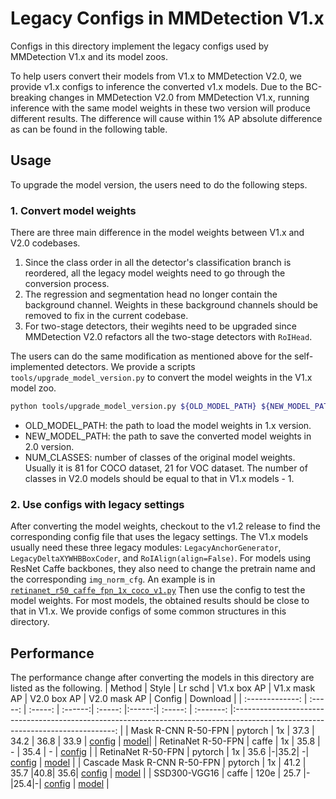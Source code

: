 # Legacy Configs in MMDetection V1.x

Configs in this directory implement the legacy configs used by MMDetection V1.x and its model zoos.

To help users convert their models from V1.x to MMDetection V2.0, we provide v1.x configs to inference the converted v1.x models.
Due to the BC-breaking changes in MMDetection V2.0 from MMDetection V1.x, running inference with the same model weights in these two version will produce different results. The difference will cause within 1% AP absolute difference as can be found in the following table.

## Usage

To upgrade the model version, the users need to do the following steps.

### 1. Convert model weights

There are three main difference in the model weights between V1.x and V2.0 codebases.

1. Since the class order in all the detector's classification branch is reordered, all the legacy model weights need to go through the conversion process.
2. The regression and segmentation head no longer contain the background channel. Weights in these background channels should be removed to fix in the current codebase.
3. For two-stage detectors, their wegihts need to be upgraded since MMDetection V2.0 refactors all the two-stage detectors with `RoIHead`.

The users can do the same modification as mentioned above for the self-implemented
detectors. We provide a scripts `tools/upgrade_model_version.py` to convert the model weights in the V1.x model zoo.

```bash
python tools/upgrade_model_version.py ${OLD_MODEL_PATH} ${NEW_MODEL_PATH} --num-classes ${NUM_CLASSES}

```

- OLD_MODEL_PATH: the path to load the model weights in 1.x version.
- NEW_MODEL_PATH: the path to save the converted model weights in 2.0 version.
- NUM_CLASSES: number of classes of the original model weights. Usually it is 81 for COCO dataset, 21 for VOC dataset.
  The number of classes in V2.0 models should be equal to that in V1.x models - 1.

### 2. Use configs with legacy settings

After converting the model weights, checkout to the v1.2 release to find the corresponding config file that uses the legacy settings.
The V1.x models usually need these three legacy modules: `LegacyAnchorGenerator`, `LegacyDeltaXYWHBBoxCoder`, and `RoIAlign(align=False)`.
For models using ResNet Caffe backbones, they also need to change the pretrain name and the corresponding `img_norm_cfg`.
An example is in [`retinanet_r50_caffe_fpn_1x_coco_v1.py`](retinanet_r50_caffe_fpn_1x_coco_v1.py)
Then use the config to test the model weights. For most models, the obtained results should be close to that in V1.x.
We provide configs of some common structures in this directory.

## Performance

The performance change after converting the models in this directory are listed as the following.
|    Method    |  Style  | Lr schd | V1.x box AP | V1.x mask AP | V2.0 box AP | V2.0 mask AP | Config | Download |
| :-------------: | :-----: | :-----: | :------:| :-----: |:------:| :-----: | :-------: |:------------------------------------------------------------------------------------------------------------------------------: |
| Mask R-CNN R-50-FPN     | pytorch |   1x    |  37.3  |  34.2   | 36.8 | 33.9 | [config](https://github.com/open-mmlab/mmdetection/blob/master/configs/legacy_1.x/mask_rcnn_r50_fpn_1x_coco_v1.py) | [model](https://s3.ap-northeast-2.amazonaws.com/open-mmlab/mmdetection/models/mask_rcnn_r50_fpn_1x_20181010-069fa190.pth)|
| RetinaNet R-50-FPN |  caffe  |   1x    |  35.8  | - | 35.4 | - | [config](https://github.com/open-mmlab/mmdetection/blob/master/configs/legacy_1.x/retinanet_r50_caffe_1x_coco_v1.py) |
| RetinaNet R-50-FPN | pytorch |   1x |  35.6 |-|35.2|   -| [config](https://github.com/open-mmlab/mmdetection/blob/master/configs/legacy_1.x/retinanet_r50_fpn_1x_coco_v1.py) | [model](https://s3.ap-northeast-2.amazonaws.com/open-mmlab/mmdetection/models/retinanet_r50_fpn_1x_20181125-7b0c2548.pth)     |
| Cascade Mask R-CNN R-50-FPN | pytorch |   1x    |  41.2  |  35.7   |40.8| 35.6|  [config](https://github.com/open-mmlab/mmdetection/blob/master/configs/legacy_1.x/cascade_mask_rcnn_r50_fpn_1x_coco_v1.py) |     [model](https://s3.ap-northeast-2.amazonaws.com/open-mmlab/mmdetection/models/cascade_mask_rcnn_r50_fpn_1x_20181123-88b170c9.pth)     |
| SSD300-VGG16 | caffe |  120e   | 25.7  |-|25.4|-|  [config](https://github.com/open-mmlab/mmdetection/blob/master/configs/legacy_1.x/ssd300_coco_v1.py) | [model](https://s3.ap-northeast-2.amazonaws.com/open-mmlab/mmdetection/models/ssd300_coco_vgg16_caffe_120e_20181221-84d7110b.pth) |
